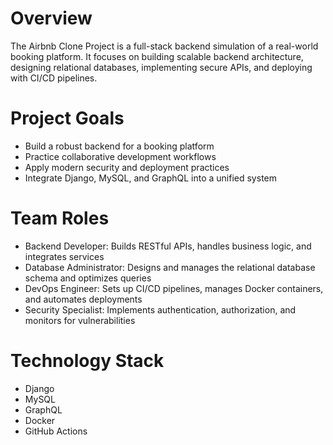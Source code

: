 # Overview
The Airbnb Clone Project is a full-stack backend simulation of a real-world booking platform. It focuses on building scalable backend architecture, designing relational databases, implementing secure APIs, and deploying with CI/CD pipelines.
# Project Goals
- Build a robust backend for a booking platform
- Practice collaborative development workflows
- Apply modern security and deployment practices
- Integrate Django, MySQL, and GraphQL into a unified system
# Team Roles
- Backend Developer:	Builds RESTful APIs, handles business logic, and integrates services
- Database Administrator:	Designs and manages the relational database schema and optimizes queries
- DevOps Engineer:	Sets up CI/CD pipelines, manages Docker containers, and automates deployments
- Security Specialist:	Implements authentication, authorization, and monitors for vulnerabilities
# Technology Stack
- Django
- MySQL
- GraphQL
- Docker
- GitHub Actions

